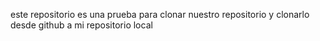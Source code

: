 este repositorio es una prueba para clonar nuestro repositorio y clonarlo desde github a mi repositorio local 

